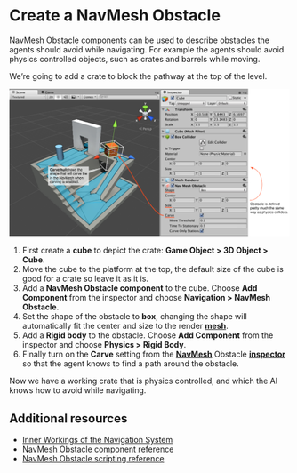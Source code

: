 # Create a NavMesh Obstacle

NavMesh Obstacle components can be used to describe obstacles the agents should avoid while navigating. For example the agents should avoid physics controlled objects, such as crates and barrels while moving.

We’re going to add a crate to block the pathway at the top of the level.

![A crate in the middle of the floor, showing the area carved around it.](./Images/NavMeshObstacleSetup.svg)

1. First create a **cube** to depict the crate: **Game Object > 3D Object > Cube**.
2. Move the cube to the platform at the top, the default size of the cube is good for a crate so leave it as it is.
3. Add a **NavMesh Obstacle component** to the cube. Choose **Add Component** from the inspector and choose **Navigation > NavMesh Obstacle**.
4. Set the shape of the obstacle to **box**, changing the shape will automatically fit the center and size to the render [**mesh**][1].
5. Add a **Rigid body** to the obstacle. Choose **Add Component** from the inspector and choose **Physics > Rigid Body**.
6. Finally turn on the **Carve** setting from the [**NavMesh**][2] Obstacle [**inspector**][3] so that the agent knows to find a path around the obstacle.

Now we have a working crate that is physics controlled, and which the AI knows how to avoid while navigating.

## Additional resources

- [Inner Workings of the Navigation System](./NavInnerWorkings.md#two-cases-for-obstacles "Learn more about how obstacles are used as part of navigation.")
- [NavMesh Obstacle component reference](./NavMeshObstacle.md "Full description of all the NavMesh Obstacle properties.")
- [NavMesh Obstacle scripting reference](https://docs.unity3d.com/6000.0/Documentation/ScriptReference/AI.NavMeshObstacle.html "Full description of the NavMesh Obstacle scripting API.")

[1]: ./Glossary.md#mesh "The main graphics primitive of Unity. Meshes make up a large part of your 3D worlds. Unity supports triangulated or Quadrangulated polygon meshes. Nurbs, Nurms, Subdiv surfaces must be converted to polygons."

[2]: ./Glossary.md#navmesh "A mesh that Unity generates to approximate the walkable areas and obstacles in your environment for path finding and AI-controlled navigation."

[3]: ./Glossary.md#inspector "A Unity window that displays information about the currently selected GameObject, asset or project settings, allowing you to inspect and edit the values."
